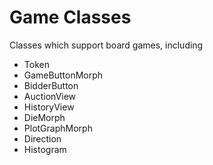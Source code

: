 # Game Classes

Classes which support board games, including

- Token
- GameButtonMorph
- BidderButton
- AuctionView
- HistoryView
- DieMorph
- PlotGraphMorph
- Direction
- Histogram
